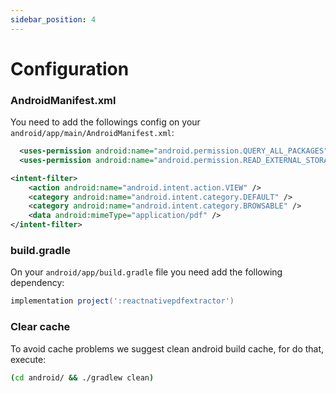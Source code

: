 ```yaml
---
sidebar_position: 4
---
```

# Configuration

### AndroidManifest.xml

You need to add the followings config on your `android/app/main/AndroidManifest.xml`:

```xml
  <uses-permission android:name="android.permission.QUERY_ALL_PACKAGES"  />
  <uses-permission android:name="android.permission.READ_EXTERNAL_STORAGE" />
```

```xml
<intent-filter>
    <action android:name="android.intent.action.VIEW" />
    <category android:name="android.intent.category.DEFAULT" />
    <category android:name="android.intent.category.BROWSABLE" />
    <data android:mimeType="application/pdf" />
</intent-filter>
```

### build.gradle

On your `android/app/build.gradle` file you need add the following dependency:

```groovy
implementation project(':reactnativepdfextractor')
```

### Clear cache

To avoid cache problems we suggest clean android build cache, for do that, execute:

```sh
(cd android/ && ./gradlew clean)
```
